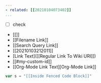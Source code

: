 ```yaml
---
- related: [[20210104073402]]
...
```


- [ ] check
- [[]]
- [[Filename Link]]
- [[Search Query Link]]
- [[20210103212011]]
- [Link Text]([[Regular Link To Wiki URI]])
- [[#my-custom-id]]
- [[Org-Mode Link Text][Org-Mode Link]]

```javascript
var s = "[[Inside Fenced Code Block]]"
```
